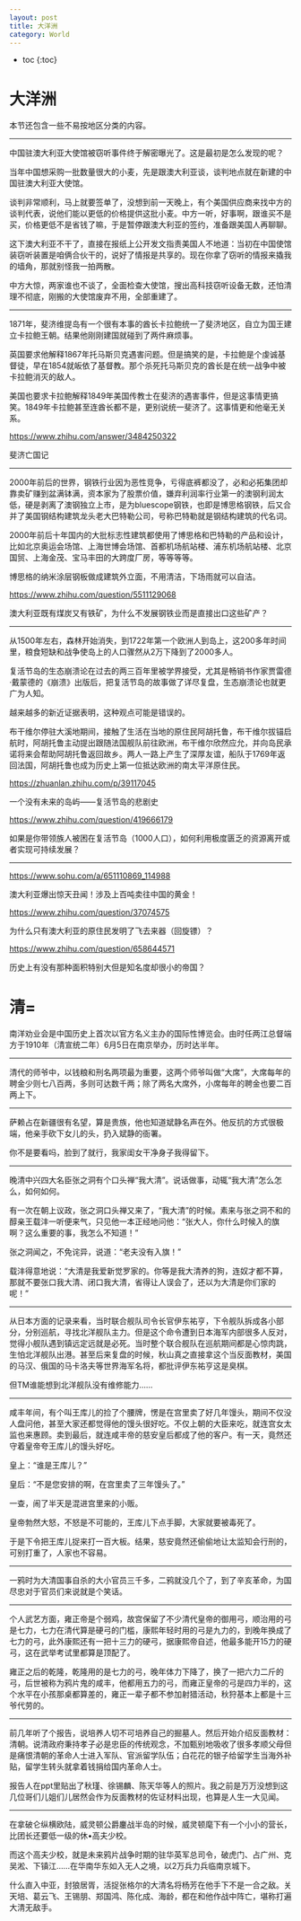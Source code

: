 ```yaml
---
layout: post
title: 大洋洲
category: World 
---
```


* toc
{:toc}

# 大洋洲

本节还包含一些不易按地区分类的内容。

---

中国驻澳大利亚大使馆被窃听事件终于解密曝光了。这是最初是怎么发现的呢？

当年中国想采购一批数量很大的小麦，先是跟澳大利亚谈，谈判地点就在新建的中国驻澳大利亚大使馆。

谈判非常顺利，马上就要签单了，没想到前一天晚上，有个美国供应商来找中方的谈判代表，说他们能以更低的价格提供这批小麦。中方一听，好事啊，跟谁买不是买，价格更低不是省钱了嘛，于是暂停跟澳大利亚的签约，准备跟美国人再聊聊。

这下澳大利亚不干了，直接在报纸上公开发文指责美国人不地道：当初在中国使馆装窃听装置是咱俩合伙干的，说好了情报是共享的。现在你拿了窃听的情报来撬我的墙角，那就别怪我一拍两散。

中方大惊，两家谁也不谈了，全面检查大使馆，搜出高科技窃听设备无数，还怕清理不彻底，刚搬的大使馆废弃不用，全部重建了。

---

1871年，斐济维提岛有一个很有本事的酋长卡拉鲍统一了斐济地区，自立为国王建立卡拉鲍王朝。结果他刚刚建国就碰到了两件麻烦事。

英国要求他解释1867年托马斯贝克遇害问题。但是搞笑的是，卡拉鲍是个虔诚基督徒，早在1854就皈依了基督教。那个杀死托马斯贝克的酋长是在统一战争中被卡拉鲍消灭的敌人。

美国也要求卡拉鲍解释1849年美国传教士在斐济的遇害事件，但是这事情更搞笑。1849年卡拉鲍甚至连酋长都不是，更别说统一斐济了。这事情更和他毫无关系。

https://www.zhihu.com/answer/3484250322

斐济亡国记

---

2000年前后的世界，钢铁行业因为恶性竞争，亏得底裤都没了，必和必拓集团却靠卖矿赚到盆满钵满，资本家为了股票价值，嫌弃利润率行业第一的澳钢利润太低，硬是剥离了澳钢独立上市，是为bluescope钢铁，也即是博思格钢铁，后又合并了美国钢结构建筑龙头老大巴特勒公司，号称巴特勒就是钢结构建筑的代名词。

2000年前后十年国内的大批标志性建筑都使用了博思格和巴特勒的产品和设计，比如北京奥运会场馆、上海世博会场馆、首都机场航站楼、浦东机场航站楼、北京国贸、上海金茂、宝马丰田的大跨度厂房，等等等等。

博思格的纳米涂层钢板做成建筑外立面，不用清洁，下场雨就可以自洁。

https://www.zhihu.com/question/5511129068

澳大利亚既有煤炭又有铁矿，为什么不发展钢铁业而是直接出口这些矿产？

---

从1500年左右，森林开始消失，到1722年第一个欧洲人到岛上，这200多年时间里，粮食短缺和战争使岛上的人口骤然从2万下降到了2000多人。

复活节岛的生态崩溃论在过去的两三百年里被学界接受，尤其是畅销书作家贾雷德·戴蒙德的《崩溃》出版后，把复活节岛的故事做了详尽复盘，生态崩溃论也就更广为人知。

越来越多的新近证据表明，这种观点可能是错误的。

布干维尔停驻大溪地期间，接触了生活在当地的原住民阿胡托鲁，布干维尔拔锚启航时，阿胡托鲁主动提出跟随法国舰队前往欧洲，布干维尔欣然应允，并向岛民承诺将来会帮助阿胡托鲁返回故乡。两人一路上产生了深厚友谊，船队于1769年返回法国，阿胡托鲁也成为历史上第一位抵达欧洲的南太平洋原住民。

https://zhuanlan.zhihu.com/p/39117045

一个没有未来的岛屿——复活节岛的悲剧史

https://www.zhihu.com/question/419666179

如果是你带领族人被困在复活节岛（1000人口），如何利用极度匮乏的资源离开或者实现可持续发展？

---

https://www.sohu.com/a/651110869_114988

澳大利亚爆出惊天丑闻！涉及上百吨卖往中国的黄金！

https://www.zhihu.com/question/37074575

为什么只有澳大利亚的原住民发明了飞去来器（回旋镖）？

https://www.zhihu.com/question/658644571

历史上有没有那种面积特别大但是知名度却很小的帝国？

# 清=

南洋劝业会是中国历史上首次以官方名义主办的国际性博览会。由时任两江总督端方于1910年（清宣统二年）6月5日在南京举办，历时达半年。

---

清代的师爷中，以钱粮和刑名两项最为重要，这两个师爷叫做“大席”，大席每年的聘金少则七八百两，多则可达数千两；除了两名大席外，小席每年的聘金也要二百两上下。

---

萨赖占在新疆很有名望，算是贵族，他也知道斌静名声在外。他反抗的方式很极端，他亲手砍下女儿的头，扔入斌静的衙署。

你不是要看吗，脸到了就行，我家闺女干净身子我得留下。

---

晚清中兴四大名臣张之洞有个口头禅“我大清”。说话做事，动辄“我大清”怎么怎么，如何如何。

有一次在朝上议政，张之洞口头禅又来了，“我大清”的时候。素来与张之洞不和的醇亲王载沣一听便来气，只见他一本正经地问他：“张大人，你什么时候入的旗啊？这么重要的事，我怎么不知道！”

张之洞闻之，不免诧异，说道：“老夫没有入旗！”

载沣得意地说：“大清是我爱新觉罗家的。你等是我大清养的狗，连奴才都不算，那就不要张口我大清、闭口我大清，省得让人误会了，还以为大清是你们家的呢！”

---

从日本方面的记录来看，当时联合舰队司令长官伊东祐亨，下令舰队拆成各小部分，分别巡航，寻找北洋舰队主力。但是这个命令遭到日本海军内部很多人反对，觉得小舰队遇到镇远定远就是必死。当时整个联合舰队在巡航期间都是心惊肉跳，生怕北洋舰队出港。甚至后来复盘的时候，秋山真之直接拿这个当反面教材，美国的马汉、俄国的马卡洛夫等世界海军名将，都批评伊东祐亨这是臭棋。

但TM谁能想到北洋舰队没有维修能力……

---

咸丰年间，有个叫王库儿的捡了个腰牌，愣是在宫里卖了好几年馒头，期间不仅没人盘问他，甚至大家还都觉得他的馒头很好吃。不仅上朝的大臣来吃，就连宫女太监也来惠顾。卖到最后，就连咸丰帝的慈安皇后都成了他的客户。有一天，竟然还守着皇帝夸王库儿的馒头好吃。

皇上：“谁是王库儿？”

皇后：“不是您安排的啊，在宫里卖了三年馒头了。”

一查，闹了半天是混进宫里来的小贩。

皇帝勃然大怒，不怒是不可能的，王库儿下点手脚，大家就要被毒死了。

于是下令把王库儿捉来打一百大板。结果，慈安竟然还偷偷地让太监知会行刑的，可别打重了，人家也不容易。

---

一鸦时为大清国事自杀的大小官员三千多，二鸦就没几个了，到了辛亥革命，为国尽忠对于官员们来说就是个笑话。

---

个人武艺方面，雍正帝是个弱鸡，故宫保留了不少清代皇帝的御用弓，顺治用的弓是七力，七力在清代算是硬弓的门槛，康熙年轻时用的弓是九力的，到晚年换成了七力的弓，此外康熙还有一把十三力的硬弓，据康熙帝自述，他最多能开15力的硬弓，这在武举考试里都算是顶配了。

雍正之后的乾隆，乾隆用的是七力的弓，晚年体力下降了，换了一把六力二斤的弓，后世被称为鸦片鬼的咸丰，他都用五力的弓，而雍正皇帝的弓是四力半的，这个水平在小孩那桌都算差的，雍正一辈子都不参加射猎活动，秋狩基本上都是十三爷代劳的。

---

前几年听了个报告，说培养人切不可培养自己的掘墓人。然后开始介绍反面教材：清朝。说清政府秉持孝子必是忠臣的传统观念，不加甄别地吸收了很多孝顺父母但是痛恨清朝的革命人士进入军队、官派留学队伍；白花花的银子给留学生当海外补贴，留学生转头就拿着钱捐给国内革命人士。

报告人在ppt里贴出了秋瑾、徐锡麟、陈天华等人的照片。我之前是万万没想到这几位哥们儿姐们儿居然会作为反面教材的佐证材料出现，也算是人生一大见闻。

---

在拿破仑纵横欧陆，威灵顿公爵鏖战半岛的时候，威灵顿麾下有一个小小的营长，比团长还要低一级的休•高夫少校。

而这个高夫少校，就是未来鸦片战争时期的驻华英军总司令，破虎门、占广州、克吴淞、下镇江……在华南华东如入无人之境，以2万兵力兵临南京城下。

什么直入中亚，封狼居胥，活捉张格尔的大清名将杨芳在他手下不是一合之敌。关天培、葛云飞、王锡朋、郑国鸿、陈化成、海龄，都在和他作战中阵亡，堪称打遍大清无敌手。
